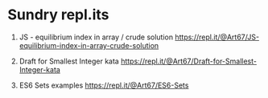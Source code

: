 # Sundry repl.its

1. JS - equilibrium index in array / crude solution
https://repl.it/@Art67/JS-equilibrium-index-in-array-crude-solution

2. Draft for Smallest Integer kata
https://repl.it/@Art67/Draft-for-Smallest-Integer-kata

3. ES6 Sets examples
https://repl.it/@Art67/ES6-Sets
